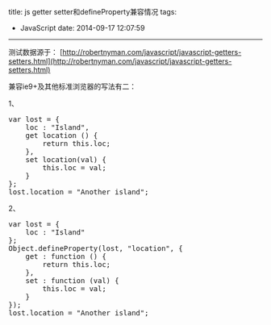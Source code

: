 title: js getter setter和defineProperty兼容情况
tags:
  - JavaScript
date: 2014-09-17 12:07:59
---

测试数据源于： [http://robertnyman.com/javascript/javascript-getters-setters.html](http://robertnyman.com/javascript/javascript-getters-setters.html)

兼容ie9+及其他标准浏览器的写法有二：

1、

<pre>
var lost = {
	loc : "Island",
	get location () {
		return this.loc;
	},
	set location(val) {
		this.loc = val;
	}
};
lost.location = "Another island";
</pre>

2、

<pre>
var lost = {
	loc : "Island"
};	
Object.defineProperty(lost, "location", {
	get : function () {
		return this.loc;
	},
	set : function (val) {
		this.loc = val;
	}
});
lost.location = "Another island";
</pre>